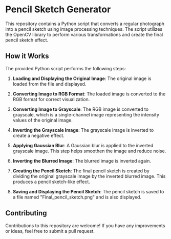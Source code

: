 # Pencil Sketch Generator

This repository contains a Python script that converts a regular photograph into a pencil sketch using image processing techniques. The script utilizes the OpenCV library to perform various transformations and create the final pencil sketch effect.

## How it Works

The provided Python script performs the following steps:

1. **Loading and Displaying the Original Image**: The original image is loaded from the file and displayed.

2. **Converting Image to RGB Format**: The loaded image is converted to the RGB format for correct visualization.

3. **Converting Image to Grayscale**: The RGB image is converted to grayscale, which is a single-channel image representing the intensity values of the original image.

4. **Inverting the Grayscale Image**: The grayscale image is inverted to create a negative effect.

5. **Applying Gaussian Blur**: A Gaussian blur is applied to the inverted grayscale image. This step helps smoothen the image and reduce noise.

6. **Inverting the Blurred Image**: The blurred image is inverted again.

7. **Creating the Pencil Sketch**: The final pencil sketch is created by dividing the original grayscale image by the inverted blurred image. This produces a pencil sketch-like effect.

8. **Saving and Displaying the Pencil Sketch**: The pencil sketch is saved to a file named "Final_pencil_sketch.png" and is also displayed.

## Contributing

Contributions to this repository are welcome! If you have any improvements or ideas, feel free to submit a pull request.

